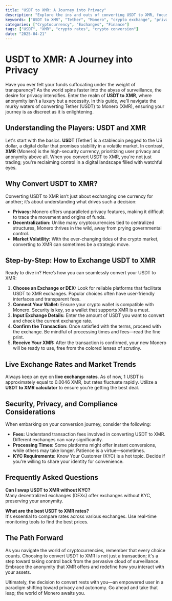 ```yaml
---
title: "USDT to XMR: A Journey into Privacy"
description: "Explore the ins and outs of converting USDT to XMR, focusing on privacy, security, and practical steps to take."
keywords: ["USDT to XMR", "Tether", "Monero", "crypto exchange", "privacy coins"]
categories: ["Cryptocurrency", "Exchanges", "Finance"]
tags: ["USDT", "XMR", "crypto rates", "crypto conversion"]
date: "2025-04-21"
---
```


# USDT to XMR: A Journey into Privacy

Have you ever felt your funds suffocating under the weight of transparency? As the world spins faster into the abyss of surveillance, the desire for privacy intensifies. Enter the realm of **USDT to XMR**, where anonymity isn’t a luxury but a necessity. In this guide, we’ll navigate the murky waters of converting Tether (USDT) to Monero (XMR), ensuring your journey is as discreet as it is enlightening.

## Understanding the Players: USDT and XMR

Let's start with the basics. **USDT** (Tether) is a stablecoin pegged to the US dollar, a digital dollar that promises stability in a volatile market. In contrast, **XMR** (Monero) is the high-security currency, prioritizing user privacy and anonymity above all. When you convert USDT to XMR, you're not just trading; you're reclaiming control in a digital landscape filled with watchful eyes.

## Why Convert USDT to XMR?

Converting USDT to XMR isn’t just about exchanging one currency for another; it’s about understanding what drives such a decision:

- **Privacy:** Monero offers unparalleled privacy features, making it difficult to trace the movement and origins of funds.
- **Decentralization:** Unlike many cryptocurrencies tied to centralized structures, Monero thrives in the wild, away from prying governmental control.
- **Market Volatility:** With the ever-changing tides of the crypto market, converting to XMR can sometimes be a strategic move.

## Step-by-Step: How to Exchange USDT to XMR

Ready to dive in? Here’s how you can seamlessly convert your USDT to XMR:

1. **Choose an Exchange or DEX:** Look for reliable platforms that facilitate USDT to XMR exchanges. Popular choices often have user-friendly interfaces and transparent fees.
2. **Connect Your Wallet:** Ensure your crypto wallet is compatible with Monero. Security is key, so a wallet that supports XMR is a must.
3. **Input Exchange Details:** Enter the amount of USDT you want to convert and check the current exchange rate.
4. **Confirm the Transaction:** Once satisfied with the terms, proceed with the exchange. Be mindful of processing times and fees—read the fine print.
5. **Receive Your XMR:** After the transaction is confirmed, your new Monero will be ready to use, free from the colored lenses of scrutiny.

## Live Exchange Rates and Market Trends

Always keep an eye on **live exchange rates**. As of now, 1 USDT is approximately equal to 0.0046 XMR, but rates fluctuate rapidly. Utilize a **USDT to XMR calculator** to ensure you’re getting the best deal. 

## Security, Privacy, and Compliance Considerations

When embarking on your conversion journey, consider the following:

- **Fees:** Understand transaction fees involved in converting USDT to XMR. Different exchanges can vary significantly.
- **Processing Times:** Some platforms might offer instant conversions, while others may take longer. Patience is a virtue—sometimes.
- **KYC Requirements:** Know Your Customer (KYC) is a hot topic. Decide if you’re willing to share your identity for convenience.

## Frequently Asked Questions

**Can I swap USDT to XMR without KYC?**  
Many decentralized exchanges (DEXs) offer exchanges without KYC, preserving your anonymity.

**What are the best USDT to XMR rates?**  
It's essential to compare rates across various exchanges. Use real-time monitoring tools to find the best prices.

## The Path Forward

As you navigate the world of cryptocurrencies, remember that every choice counts. Choosing to convert USDT to XMR is not just a transaction; it's a step toward taking control back from the pervasive cloud of surveillance. Embrace the anonymity that XMR offers and redefine how you interact with your assets.

Ultimately, the decision to convert rests with you—an empowered user in a paradigm shifting toward privacy and autonomy. Go ahead and take that leap; the world of Monero awaits you.